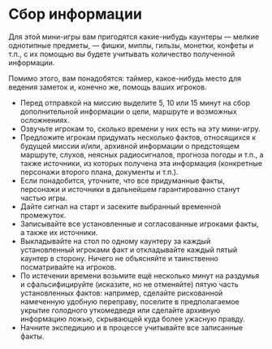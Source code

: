 # Сбор информации

Для этой мини-игры вам пригодятся какие-нибудь каунтеры — мелкие однотипные предметы, — фишки, миплы, гильзы, монетки, конфеты и т.п., с их помощью вы будете учитывать количество полученной информации.

Помимо этого, вам понадобятся: таймер, какое-нибудь место для ведения заметок и, конечно же, помощь ваших игроков.

- Перед отправкой на миссию выделите 5, 10 или 15 минут на сбор дополнительной информации о цели, маршруте и возможных осложнениях.
- Озвучьте игрокам то, сколько времени у них есть на эту мини-игру.
- Предложите игрокам придумать несколько фактов, относящихся к будущей миссии и/или, архивной информации о предстоящем маршруте, слухов, неясных радиосигналов, прогноза погоды и т.п., а также источники, из которых получена эта информация (конкретные персонажи второго плана, документы и т.п.).
- Если понадобится, уточните, что все придуманные факты, персонажи и источники в дальнейшем гарантированно станут частью игры.
- Дайте сигнал на старт и засеките выбранный временной промежуток.
- Записывайте все установленные и согласованные игроками факты, а также их источники.
- Выкладывайте на стол по одному каунтеру за каждый установленный игроками факт и откладывайте каждый пятый каунтер в сторону. Ничего не объясняйте и таинственно посматривайте на игроков.
- По истечении времени возьмите ещё несколько минут на раздумья и сфальсифицируйте (исказите, но не отменяйте) пятую часть установленных фактов: например, сделайте рискованной намеченную удобную переправу, поселите в предполагаемое укрытие голодного уткомедведя или сделайте архивную информацию ложью, скрывающей куда более ужасную правду.
- Начните экспедицию и в процессе учитывайте все записанные факты.